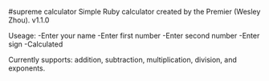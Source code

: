 #supreme calculator
Simple Ruby calculator created by the Premier (Wesley Zhou). v1.1.0

Useage:
-Enter your name
-Enter first number
-Enter second number
-Enter sign
-Calculated

Currently supports: addition, subtraction, multiplication, division, and exponents.
